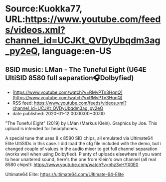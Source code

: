 # Source:Kuokka77, URL:https://www.youtube.com/feeds/videos.xml?channel_id=UCJKt_QVDyUbqdm3ag_py2eQ, language:en-US

## 8SID music: LMan - The Tuneful Eight (U64E UltiSID 8580 full separation🎧Dolbyfied)
 - [https://www.youtube.com/watch?v=RMvPTn3HqnQ](https://www.youtube.com/watch?v=RMvPTn3HqnQ)
 - RSS feed: https://www.youtube.com/feeds/videos.xml?channel_id=UCJKt_QVDyUbqdm3ag_py2eQ
 - date published: 2020-01-12 00:00:00+00:00

"The Tuneful Eight" (2019) by LMan (Markus Klein). Graphics by Joe. This upload is intended for headphones.

A special tune that uses 8 x 8580 SID chips, all emulated via Ultimate64 Elite UltiSIDs in this case. I did load the cfg file included with the demo, but i changed couple of values in the audio mixer to get full channel separation (works well when using Dolbyfied). Plenty of uploads elsewhere if you want to hear unaltered sound, here's the one from Klein's own channel (all real 8580 chips!):
https://www.youtube.com/watch?v=nhz3vHYX0E0

Ultimate64 Elite:
https://ultimate64.com/Ultimate-64-Elite

